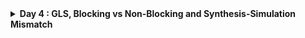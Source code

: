 <details>
  <Summary><strong> Day 4 : GLS, Blocking vs Non-Blocking and Synthesis-Simulation Mismatch</strong></summary>

## Contents
1. [GLS Concepts and Optimisation Overview](#1-gls-concepts-and-optimisation-overview)
2. [Labs on GLS and Synthesis-Simulation Mismatch](#2-labs-on-gls-and-synthesis-simulation-mismatch)
3. [Labs on Synthesis Mismatch for Blocking Statement](#3-labs-on-synthesis-mismatch-for-blocking-statement)

## 1. GLS Concepts and Optimisation Overview
### GLS Concepts and Flow Using iverilog
### Synthesis Simulation Mismatch
### Blocking and Non-Blocking Statements in Verilog
### Caveats with Blocking Statements

## 2. Labs on GLS and Synthesis-Simulation Mismatch
### part1
### part2

## 3. Labs on Synthesis Mismatch for Blocking Statement
### part1
### part2
